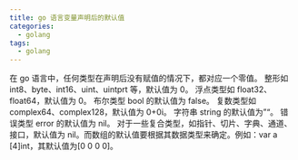 ```yaml
---
title: go 语言变量声明后的默认值
categories:
  - golang
tags:
  - golang
---
```


在 go 语言中，任何类型在声明后没有赋值的情况下，都对应一个零值。
整形如 int8、byte、int16、uint、uintprt 等，默认值为 0。
浮点类型如 float32、float64，默认值为 0。
布尔类型 bool 的默认值为 false。
复数类型如 complex64、complex128，默认值为 0+0i。
字符串 string 的默认值为”“。
错误类型 error 的默认值为 nil。
对于一些复合类型，如指针、切片、字典、通道、接口，默认值为 nil。而数组的默认值要根据其数据类型来确定。例如：var a [4]int，其默认值为[0 0 0 0]。
